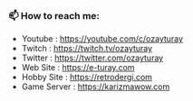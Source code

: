 <!--
<p align="center"><a href="https://github.com/anuraghazra/github-readme-stats">
  <img align="center" src="https://github-readme-stats.vercel.app/api?username=ozayturay&show_icons=true&theme=tokyonight" />
</a></p>
-->

### 📫 How to reach me:
  - Youtube     : <https://youtube.com/c/ozayturay>
  - Twitch      : <https://twitch.tv/ozayturay>
  - Twitter     : <https://twitter.com/ozayturay>
  - Web Site    : <https://e-turay.com>
  - Hobby Site  : <https://retrodergi.com>
  - Game Server : <https://karizmawow.com>
  
<!--
### Hi there 👋

**ozayturay/ozayturay** is a ✨ _special_ ✨ repository because its `README.md` (this file) appears on your GitHub profile.

Here are some ideas to get you started:

- 🔭 I’m currently working on ...
- 🌱 I’m currently learning ...
- 👯 I’m looking to collaborate on ...
- 🤔 I’m looking for help with ...
- 💬 Ask me about ...
- 📫 How to reach me: ...
- 😄 Pronouns: ...
- ⚡ Fun fact: ...
-->
